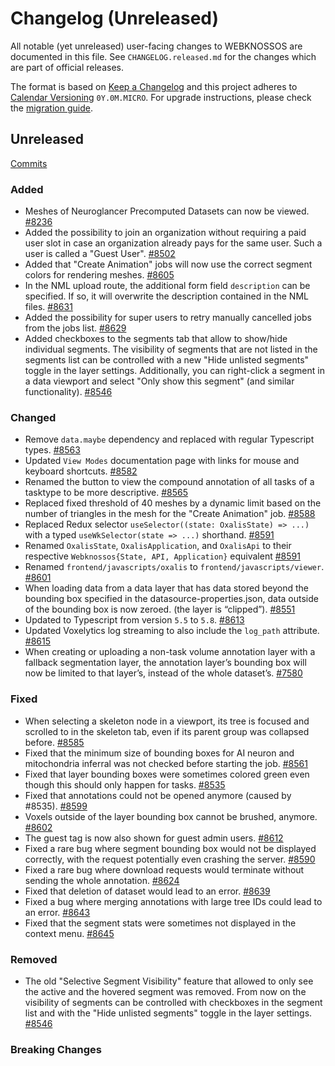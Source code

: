 # Changelog (Unreleased)

All notable (yet unreleased) user-facing changes to WEBKNOSSOS are documented in this file.
See `CHANGELOG.released.md` for the changes which are part of official releases.

The format is based on [Keep a Changelog](http://keepachangelog.com/en/1.0.0/)
and this project adheres to [Calendar Versioning](http://calver.org/) `0Y.0M.MICRO`.
For upgrade instructions, please check the [migration guide](MIGRATIONS.released.md).

## Unreleased
[Commits](https://github.com/scalableminds/webknossos/compare/25.05.1...HEAD)

### Added
- Meshes of Neuroglancer Precomputed Datasets can now be viewed. [#8236](https://github.com/scalableminds/webknossos/pull/8236)
- Added the possibility to join an organization without requiring a paid user slot in case an organization already pays for the same user. Such a user is called a "Guest User". [#8502](https://github.com/scalableminds/webknossos/pull/8502)
- Added that "Create Animation" jobs will now use the correct segment colors for rendering meshes. [#8605](https://github.com/scalableminds/webknossos/pull/8605)
- In the NML upload route, the additional form field `description` can be specified. If so, it will overwrite the description contained in the NML files. [#8631](https://github.com/scalableminds/webknossos/pull/8631)
- Added the possibility for super users to retry manually cancelled jobs from the jobs list. [#8629](https://github.com/scalableminds/webknossos/pull/8629)
- Added checkboxes to the segments tab that allow to show/hide individual segments. The visibility of segments that are not listed in the segments list can be controlled with a new "Hide unlisted segments" toggle in the layer settings. Additionally, you can right-click a segment in a data viewport and select "Only show this segment" (and similar functionality). [#8546](https://github.com/scalableminds/webknossos/pull/8546)

### Changed
- Remove `data.maybe` dependency and replaced with regular Typescript types. [#8563](https://github.com/scalableminds/webknossos/pull/8563)
- Updated `View Modes` documentation page with links for mouse and keyboard shortcuts. [#8582](https://github.com/scalableminds/webknossos/pull/8582)
- Renamed the button to view the compound annotation of all tasks of a tasktype to be more descriptive. [#8565](https://github.com/scalableminds/webknossos/pull/8565)
- Replaced fixed threshold of 40 meshes by a dynamic limit based on the number of triangles in the mesh for the "Create Animation" job. [#8588](https://github.com/scalableminds/webknossos/pull/8588)
- Replaced Redux selector `useSelector((state: OxalisState) => ...)` with a typed `useWkSelector(state => ...)` shorthand. [#8591](https://github.com/scalableminds/webknossos/pull/8591)
- Renamed `OxalisState`, `OxalisApplication`, and `OxalisApi` to their respective `Webknossos{State, API, Application}` equivalent [#8591](https://github.com/scalableminds/webknossos/pull/8591)
- Renamed `frontend/javascripts/oxalis` to `frontend/javascripts/viewer`. [#8601](https://github.com/scalableminds/webknossos/pull/8601)
- When loading data from a data layer that has data stored beyond the bounding box specified in the datasource-properties.json, data outside of the bounding box is now zeroed. (the layer is “clipped”). [#8551](https://github.com/scalableminds/webknossos/pull/8551)
- Updated to Typescript from version `5.5` to `5.8`. [#8613](https://github.com/scalableminds/webknossos/pull/8613)
- Updated Voxelytics log streaming to also include the `log_path` attribute. [#8615](https://github.com/scalableminds/webknossos/pull/8615)
- When creating or uploading a non-task volume annotation layer with a fallback segmentation layer, the annotation layer’s bounding box will now be limited to that layer’s, instead of the whole dataset’s. [#7580](https://github.com/scalableminds/webknossos/pull/7580)

### Fixed
- When selecting a skeleton node in a viewport, its tree is focused and scrolled to in the skeleton tab, even if its parent group was collapsed before. [#8585](https://github.com/scalableminds/webknossos/pull/8585)
- Fixed that the minimum size of bounding boxes for AI neuron and mitochondria inferral was not checked before starting the job. [#8561](https://github.com/scalableminds/webknossos/pull/8561)
- Fixed that layer bounding boxes were sometimes colored green even though this should only happen for tasks. [#8535](https://github.com/scalableminds/webknossos/pull/8535)
- Fixed that annotations could not be opened anymore (caused by #8535). [#8599](https://github.com/scalableminds/webknossos/pull/8599)
- Voxels outside of the layer bounding box cannot be brushed, anymore. [#8602](https://github.com/scalableminds/webknossos/pull/8602)
- The guest tag is now also shown for guest admin users. [#8612](https://github.com/scalableminds/webknossos/pull/8612)
- Fixed a rare bug where segment bounding box would not be displayed correctly, with the request potentially even crashing the server. [#8590](https://github.com/scalableminds/webknossos/pull/8590)
- Fixed a rare bug where download requests would terminate without sending the whole annotation. [#8624](https://github.com/scalableminds/webknossos/pull/8624)
- Fixed that deletion of dataset would lead to an error. [#8639](https://github.com/scalableminds/webknossos/pull/8639)
- Fixed a bug where merging annotations with large tree IDs could lead to an error. [#8643](https://github.com/scalableminds/webknossos/pull/8643)
- Fixed that the segment stats were sometimes not displayed in the context menu. [#8645](https://github.com/scalableminds/webknossos/pull/8645)

### Removed
- The old "Selective Segment Visibility" feature that allowed to only see the active and the hovered segment was removed. From now on the visibility of segments can be controlled with checkboxes in the segment list and with the "Hide unlisted segments" toggle in the layer settings. [#8546](https://github.com/scalableminds/webknossos/pull/8546)

### Breaking Changes
